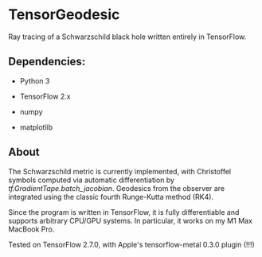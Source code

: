 # TensorGeodesic
Ray tracing of a Schwarzschild black hole written entirely in TensorFlow.


## Dependencies:

- Python 3

- TensorFlow 2.x

- numpy

- matplotlib

## About
The Schwarzschild metric is currently implemented, with Christoffel symbols computed via automatic differentiation by *tf.GradientTape.batch_jacobian*. Geodesics from the observer are integrated using the classic fourth Runge-Kutta method (RK4).

Since the program is written in TensorFlow, it is fully differentiable and supports arbitrary CPU/GPU systems. In particular, it works on my M1 Max MacBook Pro.


Tested on TensorFlow 2.7.0, with Apple's tensorflow-metal 0.3.0 plugin (!!!)
